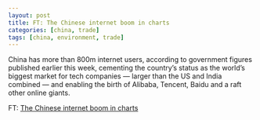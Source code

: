 ```yaml
---
layout: post
title: FT: The Chinese internet boom in charts
categories: [china, trade]
tags: [china, environment, trade]
---
```

China has more than 800m internet users, according to government figures published earlier this week, cementing the country’s status as the world’s biggest market for tech companies — larger than the US and India combined — and enabling the birth of Alibaba, Tencent, Baidu and a raft other online giants.

FT: [The Chinese internet boom in charts](https://www.ft.com/content/ef80e27c-a500-11e8-8ecf-a7ae1beff35b?desktop=true&segmentId=7c8f09b9-9b61-4fbb-9430-9208a9e233c8#myft:notification:daily-email:content)
